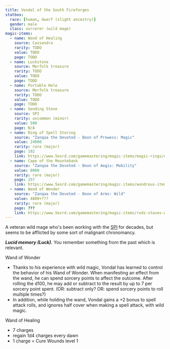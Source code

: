 ```yaml
---
title: Vondal of the South Fireforges
statbox:
  race: [human, dwarf (slight ancestry)]
  gender: male
  class: sorcerer (wild mage)
magic-items:
  - name: Wand of Healing
    source: Cassandra
    rarity: TODO
    value: TODO
    page: TODO
  - name: Luckstone
    source: Merfolk treasure
    rarity: TODO
    value: TODO
    page: TODO
  - name: Portable Hole
    source: Merfolk treasure
    rarity: TODO
    value: TODO
    page: TODO
  - name: Sending Stone
    source: SPI
    rarity: uncommon (minor)
    value: 500
    page: N/A
  - name: Ring of Spell Storing
    source: "Zanqaa the Devoted - Boon of Prowess: Magic"
    value: 24000
    rarity: rare (major)
    page: 192
    link: https://www.5esrd.com/gamemastering/magic-items/magic-rings/#Ring_of_Spell_Storing
  - name: Cape of the Mountebank
    source: "Zanqaa the Devoted - Boon of Aegis: Mobility"
    value: 8000
    rarity: rare (major)
    page: 157
    link: https://www.5esrd.com/gamemastering/magic-items/wondrous-items/#Cape_of_the_Mountebank
  - name: Wand of Wonder
    source: "Zanqaa the Devoted - Boon of Arms: Wild"
    value: 4800+???
    rarity: rare (major)
    page: ???
    link: https://www.5esrd.com/gamemastering/magic-items/rods-staves-wands#Wand_of_Wonder
---
```


A veteran wild mage who's been working with the [SPI](../orgs/spi) for decades,
but seems to be afflicted by some sort of malignant chronomancy.

***Lucid memory (Luck).*** You remember something from the past which is relevant.

Wand of Wonder
* Thanks to his experience with wild magic, Vondal has learned to control the
  behavior of his Wand of Wonder. When manifesting an effect from the wand, he
  can spend sorcery points to affect the outcome. After rolling the d100, he
  may add or subtract to the result by up to 7 per sorcery point spent.
  (OR: subtract only? OR: spend sorcery points to roll multiple times?)
* In addition, while holding the wand, Vondal gains a +2 bonus to spell attack
  rolls, and ignores half cover when making a spell attack, with wild magic.

Wand of Healing
* 7 charges
* regain 1d4 charges every dawn
* 1 charge = Cure Wounds level 1
